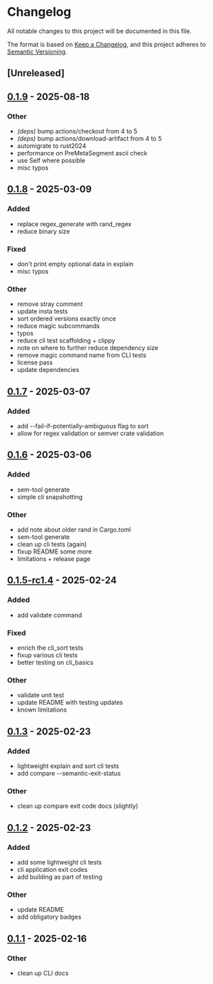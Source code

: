 # Changelog

All notable changes to this project will be documented in this file.

The format is based on [Keep a Changelog](https://keepachangelog.com/en/1.0.0/),
and this project adheres to [Semantic Versioning](https://semver.org/spec/v2.0.0.html).

## [Unreleased]

## [0.1.9](https://github.com/canardleteer/sem-tool/compare/v0.1.8...v0.1.9) - 2025-08-18

### Other

- *(deps)* bump actions/checkout from 4 to 5
- *(deps)* bump actions/download-artifact from 4 to 5
- automigrate to rust2024
- performance on PreMetaSegment ascii check
- use Self where possible
- misc typos

## [0.1.8](https://github.com/canardleteer/sem-tool/compare/v0.1.7...v0.1.8) - 2025-03-09

### Added

- replace regex_generate with rand_regex
- reduce binary size

### Fixed

- don't print empty optional data in explain
- misc typos

### Other

- remove stray comment
- update insta tests
- sort ordered versions exactly once
- reduce magic subcommands
- typos
- reduce cli test scaffolding + clippy
- note on where to further reduce dependency size
- remove magic command name from CLI tests
- license pass
- update dependencies

## [0.1.7](https://github.com/canardleteer/sem-tool/compare/v0.1.6...v0.1.7) - 2025-03-07

### Added

- add --fail-if-potentially-ambiguous flag to sort
- allow for regex validation or semver crate validation

## [0.1.6](https://github.com/canardleteer/sem-tool/compare/v0.1.5...v0.1.6) - 2025-03-06

### Added

- sem-tool generate
- simple cli snapshotting

### Other

- add note about older rand in Cargo.toml
- sem-tool generate
- clean up cli tests (again)
- fixup README some more
- limitations + release page

## [0.1.5-rc1.4](https://github.com/canardleteer/sem-tool/compare/v0.1.3...v0.1.5-rc1.4) - 2025-02-24

### Added

- add validate command

### Fixed

- enrich the cli_sort tests
- fixup various cli tests
- better testing on cli_basics

### Other

- validate unit test
- update README with testing updates
- known limitations

## [0.1.3](https://github.com/canardleteer/sem-tool/compare/v0.1.2...v0.1.3) - 2025-02-23

### Added

- lightweight explain and sort cli tests
- add compare --semantic-exit-status

### Other

- clean up compare exit code docs (slightly)

## [0.1.2](https://github.com/canardleteer/sem-tool/compare/v0.1.1...v0.1.2) - 2025-02-23

### Added

- add some lightweight cli tests
- cli application exit codes
- add building as part of testing

### Other

- update README
- add obligatory badges

## [0.1.1](https://github.com/canardleteer/sem-tool/compare/v0.1.0...v0.1.1) - 2025-02-16

### Other

- clean up CLI docs
